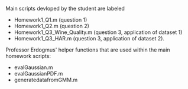 Main scripts devloped by the student are labeled 
- Homework1_Q1.m (question 1)
- Homework1_Q2.m (question 2)
- Homework1_Q3_Wine_Quality.m (question 3, application of dataset 1)
- Homework1_Q3_HAR.m (question 3, application of dataset 2).

Professor Erdogmus' helper functions that are used within the main homework scripts:
- evalGaussian.m
- evalGaussianPDF.m
- generatedatafromGMM.m 

